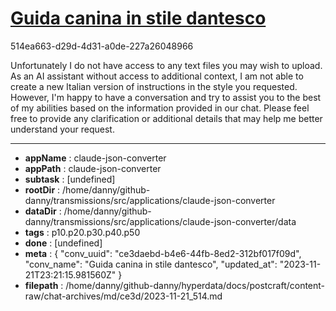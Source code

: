 # [Guida canina in stile dantesco](https://claude.ai/chat/ce3daebd-b4e6-44fb-8ed2-312bf017f09d)

514ea663-d29d-4d31-a0de-227a26048966

Unfortunately I do not have access to any text files you may wish to upload. As an AI assistant without access to additional context, I am not able to create a new Italian version of instructions in the style you requested. However, I'm happy to have a conversation and try to assist you to the best of my abilities based on the information provided in our chat. Please feel free to provide any clarification or additional details that may help me better understand your request.

---

* **appName** : claude-json-converter
* **appPath** : claude-json-converter
* **subtask** : [undefined]
* **rootDir** : /home/danny/github-danny/transmissions/src/applications/claude-json-converter
* **dataDir** : /home/danny/github-danny/transmissions/src/applications/claude-json-converter/data
* **tags** : p10.p20.p30.p40.p50
* **done** : [undefined]
* **meta** : {
  "conv_uuid": "ce3daebd-b4e6-44fb-8ed2-312bf017f09d",
  "conv_name": "Guida canina in stile dantesco",
  "updated_at": "2023-11-21T23:21:15.981560Z"
}
* **filepath** : /home/danny/github-danny/hyperdata/docs/postcraft/content-raw/chat-archives/md/ce3d/2023-11-21_514.md